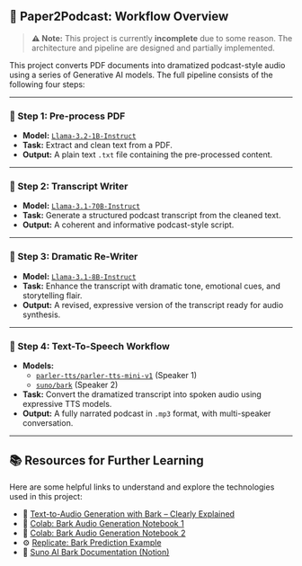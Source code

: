 ## 🧠 Paper2Podcast: Workflow Overview

> **⚠️ Note:** This project is currently **incomplete** due to some reason. The architecture and pipeline are designed and partially implemented.

This project converts PDF documents into dramatized podcast-style audio using a series of Generative AI models. The full pipeline consists of the following four steps:

---

### 🔹 Step 1: Pre-process PDF
- **Model:** [`Llama-3.2-1B-Instruct`](https://huggingface.co/meta-llama/Llama-3.2-1B-Instruct)
- **Task:** Extract and clean text from a PDF.
- **Output:** A plain text `.txt` file containing the pre-processed content.

---

### 🔹 Step 2: Transcript Writer
- **Model:** [`Llama-3.1-70B-Instruct`](https://huggingface.co/meta-llama/Llama-3.1-70B-Instruct)
- **Task:** Generate a structured podcast transcript from the cleaned text.
- **Output:** A coherent and informative podcast-style script.

---

### 🔹 Step 3: Dramatic Re-Writer
- **Model:** [`Llama-3.1-8B-Instruct`](https://huggingface.co/meta-llama/Llama-3.1-8B-Instruct)
- **Task:** Enhance the transcript with dramatic tone, emotional cues, and storytelling flair.
- **Output:** A revised, expressive version of the transcript ready for audio synthesis.

---

### 🔹 Step 4: Text-To-Speech Workflow
- **Models:**
  - [`parler-tts/parler-tts-mini-v1`](https://huggingface.co/parler-tts/parler-tts-mini-v1) (Speaker 1)
  - [`suno/bark`](https://huggingface.co/suno/bark) (Speaker 2)
- **Task:** Convert the dramatized transcript into spoken audio using expressive TTS models.
- **Output:** A fully narrated podcast in `.mp3` format, with multi-speaker conversation.

---

## 📚 Resources for Further Learning

Here are some helpful links to understand and explore the technologies used in this project:

- 🔎 [Text-to-Audio Generation with Bark – Clearly Explained](https://betterprogramming.pub/text-to-audio-generation-with-bark-clearly-explained-4ee300a3713a)
- 📔 [Colab: Bark Audio Generation Notebook 1](https://colab.research.google.com/drive/1dWWkZzvu7L9Bunq9zvD-W02RFUXoW-Pd?usp=sharing)
- 📔 [Colab: Bark Audio Generation Notebook 2](https://colab.research.google.com/drive/1eJfA2XUa-mXwdMy7DoYKVYHI1iTd9Vkt?usp=sharing#scrollTo=NyYQ--3YksJY)
- ⚙️ [Replicate: Bark Prediction Example](https://replicate.com/suno-ai/bark?prediction=zh8j6yddxxrge0cjp9asgzd534)
- 🧾 [Suno AI Bark Documentation (Notion)](https://suno-ai.notion.site/8b8e8749ed514b0cbf3f699013548683?v=bc67cff786b04b50b3ceb756fd05f68c)
